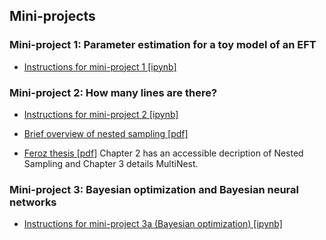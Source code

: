 ## Mini-projects

### Mini-project 1: Parameter estimation for a toy model of an EFT

* [Instructions for mini-project 1 [ipynb]](https://github.com/NuclearTalent/Bayes2019/blob/master/mini-projects/mini-project_I_toy_model_of_EFT.ipynb) 

### Mini-project 2: How many lines are there?

* [Instructions for mini-project 2 [ipynb]](https://github.com/NuclearTalent/Bayes2019/blob/master/mini-projects/mini-project_II_how_many_lines.ipynb) 

* [Brief overview of nested sampling [pdf]](https://github.com/NuclearTalent/Bayes2019/blob/master/topics/mcmc-sampling/Refs/nested_sampling_background.pdf) 

* [Feroz thesis [pdf]](https://github.com/NuclearTalent/Bayes2019/blob/master/topics/mcmc-sampling/Refs/nested_sampling_background.pdf) Chapter 2 has an accessible decription of Nested Sampling and Chapter 3 details MultiNest. 

### Mini-project 3: Bayesian optimization and Bayesian neural networks

* [Instructions for mini-project 3a (Bayesian optimization) [ipynb]](https://github.com/NuclearTalent/Bayes2019/blob/master/mini-projects/mini-project_IIIa_bayesian_optimization.ipynb) 

